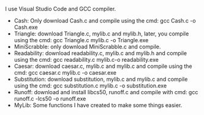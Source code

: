 I use Visual Studio Code and GCC compiler.

- Cash: Only download Cash.c and compile using the cmd: gcc Cash.c -o Cash.exe
- Triangle: download Triangle.c, mylib.c and mylib.h, later, you compile using the cmd: gcc Triangle.c mylib.c -o Triangle.exe 
- MiniScrabble: only download MiniScrabble.c and compile.
- Readability: download readability.c, mylib.c and mylib.h and compile using the cmd: gcc readability.c mylib.c-o readability.exe
- Caesar: download caesar.c, mylib.c and mylib.c and compile using the cmd: gcc caesar.c mylib.c -o caesar.exe
- Substitution: download substitution, mylib.c and mylib.c and compile using the cmd: gcc substitution.c mylib.c -o substitution.exe
- Runoff: download and install libcs50, runoff.c and compile with cmd: gcc runoff.c -lcs50 -o runoff.exe 
- MyLib: Some functions I have created to make some things easier.
  
